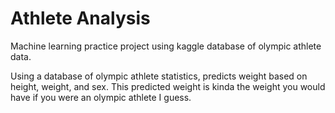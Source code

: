 # Athlete Analysis
Machine learning practice project using kaggle database of olympic athlete data.


Using a database of olympic athlete statistics, predicts weight based on height, weight, and sex.
This predicted weight is kinda the weight you would have if you were an olympic athlete I guess.
